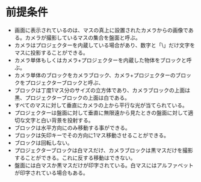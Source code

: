 # 前提条件

- 画面に表示されているのは、マスの真上に設置されたカメラからの画像である。カメラが撮影しているマスの集合を盤面と呼ぶ。
- カメラはプロジェクターを内蔵している場合があり、数字と「\」だけ文字をマスに投影することができる。
- カメラ単体もしくはカメラ+プロジェクターを内蔵した物体をブロックと呼ぶ。
- カメラ単体のブロックをカメラブロック、カメラ+プロジェクターのブロックをプロジェクターブロックと呼ぶ、
- ブロックは丁度1マス分のサイズの立方体であり、カメラブロックの上面は黒、プロジェクターブロックの上面は白である。
- すべてのマスに対して垂直にカメラの上から平行な光が当てられている。
- プロジェクターは盤面に対して垂直に無限遠から見たときの盤面に対して適切な文字と白い背景を投射する。
- ブロックは水平方向にのみ移動する事ができる。
- ブロックは矢印キーでその方向に1マス移動させることができる。
- ブロックは回転しない。
- プロジェクターブロックは白マスだけ、カメラブロックは黒マスだけを撮影することができる。これに反する移動はできない。
- 盤面には白マスか黒マスだけが印字されている。白マスにはアルファベットが印字されている場合もある。


